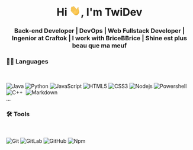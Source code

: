 <h1 align="center">Hi <img src="https://raw.githubusercontent.com/ABSphreak/ABSphreak/master/gifs/Hi.gif" width="30px">, I'm TwiDev</h1>
<h3 align="center">Back-end Developer | DevOps | Web Fullstack Developer | Ingenior at Craftok | I work with BriceBBrice | Shine est plus beau que ma meuf</h3>

### 👨‍💻 Languages

<br />

![Java](http://img.shields.io/badge/-Java-5B4638?style=flat-square&logo=java&logoColor=ffffff)
![Python](http://img.shields.io/badge/-Python-3776AB?style=flat-square&logo=python&logoColor=ffffff)
![JavaScript](https://img.shields.io/badge/-JavaScript-%23F7DF1C?style=flat-square&logo=javascript&logoColor=000000&labelColor=%23F7DF1C&color=%23FFCE5A)
![HTML5](https://img.shields.io/badge/-HTML5-%23E44D27?style=flat-square&logo=html5&logoColor=ffffff)
![CSS3](https://img.shields.io/badge/-CSS3-%231572B6?style=flat-square&logo=css3)
![Nodejs](https://img.shields.io/badge/-Nodejs-339933?style=flat-square&logo=Node.js&logoColor=ffffff)
![Powershell](http://img.shields.io/badge/-Powershell-5391FE?style=flat-square&logo=powershell&logoColor=ffffff)
![C++](https://img.shields.io/badge/-C++-05122A?style=flat&logo=C%2B%2B&logoColor=00599C)&nbsp;
![Markdown](https://img.shields.io/badge/-Markdown-05122A?style=flat&logo=markdown)\
...

### 🛠 Tools 

<br />

![Git](https://img.shields.io/badge/-Git-%23F05032?style=flat-square&logo=git&logoColor=%23ffffff)
![GitLab](https://img.shields.io/badge/-GitLab-FCA121?style=flat-square&logo=gitlab)
![GitHub](https://img.shields.io/badge/-GitHub-181717?style=flat-square&logo=github)
![Npm](https://img.shields.io/badge/-npm-CB3837?style=flat-square&logo=npm)
